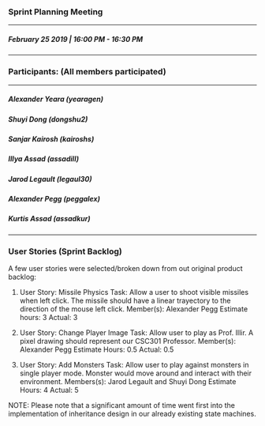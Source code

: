 ### Sprint Planning Meeting
---
##### February 25 2019 | 16:00 PM - 16:30 PM
***

### Participants: (All members participated)
***
##### Alexander Yeara (yearagen)
##### Shuyi Dong (dongshu2)
##### Sanjar Kairosh (kairoshs)
##### Illya Assad (assadill)
##### Jarod Legault (legaul30)
##### Alexander Pegg (peggalex)
##### Kurtis Assad (assadkur)
***

### User Stories (Sprint Backlog)

A few user stories were selected/broken down from out original product backlog:

1. User Story: Missile Physics
Task: Allow a user to shoot visible missiles when left click. The missile should have a linear trayectory to the direction of the mouse left click.
Member(s): Alexander Pegg
Estimate hours: 3
Actual: 3

2. User Story: Change Player Image
Task: Allow user to play as Prof. Illir. A pixel drawing should represent our CSC301 Professor.
Member(s): Alexander Pegg
Estimate Hours: 0.5
Actual: 0.5

3. User Story: Add Monsters
Task: Allow user to play against monsters in single player mode. Monster would move around and interact with their environment.
Members(s): Jarod Legault and Shuyi Dong
Estimate Hours: 4
Actual: 5

NOTE: Please note that a significant amount of time went first into the implementation of inheritance design in our already existing state machines.


